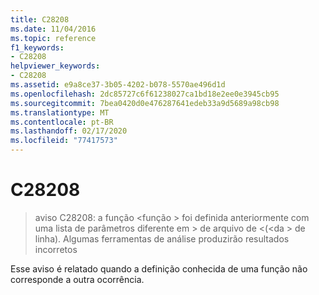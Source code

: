 ```yaml
---
title: C28208
ms.date: 11/04/2016
ms.topic: reference
f1_keywords:
- C28208
helpviewer_keywords:
- C28208
ms.assetid: e9a8ce37-3b05-4202-b078-5570ae496d1d
ms.openlocfilehash: 2dc85727c6f61238027ca1bd18e2ee0e3945cb95
ms.sourcegitcommit: 7bea0420d0e476287641edeb33a9d5689a98cb98
ms.translationtype: MT
ms.contentlocale: pt-BR
ms.lasthandoff: 02/17/2020
ms.locfileid: "77417573"
---
```

# <a name="c28208"></a>C28208

> aviso C28208: a função \<função > foi definida anteriormente com uma lista de parâmetros diferente em > de arquivo de \<(\<da > de linha). Algumas ferramentas de análise produzirão resultados incorretos

Esse aviso é relatado quando a definição conhecida de uma função não corresponde a outra ocorrência.
